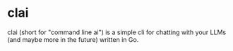 # clai
clai (short for "command line ai") is a simple cli for chatting with your LLMs (and maybe more in the future) written in Go.
